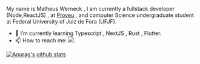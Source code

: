 My name is Matheus Werneck , I am currently a fullstack developer (Node,ReactJS) , at [Proveu](https://www.proveu.com.br) , and computer Science undergraduate student at Federal University of Juiz de Fora (UFJF).

- 🌱 I’m currently learning Typescript , NextJS , Rust , Flutter.
- 📫 How to reach me: [<img src="https://img.shields.io/badge/LinkedIn-0077B5?style=for-the-badge&logo=linkedin&logoColor=white"/>](https://www.linkedin.com/in/matheus-werneck-2aa222178/") 

[![Anurag's github stats](https://github-readme-stats.vercel.app/api?username=mwerneck1956)](https://github.com/anuraghazra/github-readme-stats)

<!--
**mwerneck1956/mwerneck1956** is a ✨ _special_ ✨ repository because its `README.md` (this file) appears on your GitHub profile.


Here are some ideas to get you started:

- 🔭 I’m currently working on
- 🌱 I’m currently learning Typescript , NextJS , 
- 👯 I’m looking to collaborate on ...
- 🤔 I’m looking for help with ...
- 💬 Ask me about ...
- 📫 How to reach me: ...
- 😄 Pronouns: ...
- ⚡ Fun fact: ...
-->

